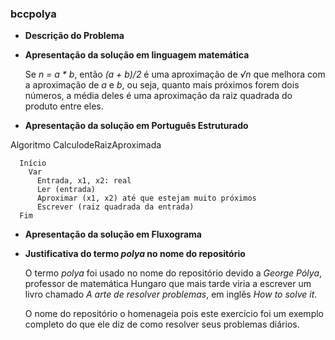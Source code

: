 ### bccpolya

+ **Descrição do Problema**


+ **Apresentação da solução em linguagem matemática**

  Se _n = a * b_, então _(a + b)/2_ é uma aproximação de _√n_ que melhora com a aproximação de _a_ e _b_, ou seja, quanto mais próximos forem dois números, a média deles é uma aproximação da raiz quadrada do produto entre eles.

+ **Apresentação da solução em Português Estruturado**

Algoritmo CalculodeRaizAproximada
```
  Início
    Var
      Entrada, x1, x2: real
      Ler (entrada)
      Aproximar (x1, x2) até que estejam muito próximos
      Escrever (raiz quadrada da entrada)
  Fim
```
+ **Apresentação da solução em Fluxograma**



+ **Justificativa do termo *polya* no nome do repositório**
  
  O termo *polya* foi usado no nome do repositório devido a *George Pólya*, professor de matemática Hungaro que mais tarde viria a escrever um livro chamado *A arte de resolver problemas*, em inglês *How to solve it*.

  O nome do repositório o homenageia pois este exercício foi um exemplo completo do que ele diz de como resolver seus problemas diários.
